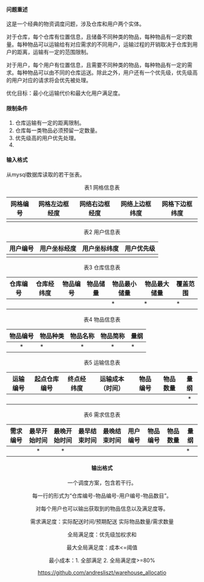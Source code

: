 #### 问题重述

这是一个经典的物资调度问题，涉及仓库和用户两个实体。

对于仓库，每个仓库有位置信息，且储备不同种类的物品，每种物品有一定的数量。每种物品可以运输给有对应需求的不同用户，运输过程的开销取决于仓库到用户的距离，运输有一定的范围限制。

对于用户，每个用户有位置信息，且需要不同种类的物品，每种物品有一定的需求。每种物品可以由不同的仓库运送。除此之外，用户还有一个优先级，优先级高的用户对应的请求将会优先被处理。

优化目标：最小化运输代价和最大化用户满足度。

#### 限制条件

1. 仓库运输有一定的距离限制。
2. 仓库每一类物品必须预留一定数量。
3. 优先级高的用户优先处理。
4. 

#### 输入格式

从mysql数据库读取的若干张表。

<center>表1 网格信息表

| 网格编号 | 网格左边框经度 | 网络右边框经度 | 网络上边框纬度 | 网格下边框纬度 |
|:----:|:-------:|:-------:|:-------:|:-------:|
|      |         |         |         |         |

<center>表2 用户信息表

| 用户编号 | 用户坐标经度 | 用户坐标纬度 | 用户优先级 |
|:----:|:------:|:------:|:-----:|
|      |        |        |       |

<center>表3 仓库信息表

| 仓库编号 | 仓库经纬度 | 物品编号 | 物品储量 | 物品最小储量 | 物品最大储量 | 覆盖范围 |
|:----:| ----- |:----:|:----:| ------ | ------ | ---- |
|      |       |      |      | *      | *      | *    |

<center>表4 物品信息表

| 物品编号 | 物品种类 | 物品名称 | 物品简称 | 量纲  |
|:----:| ---- |:----:|:----:| --- |
| *    | *    | *    | *    | *   |

<center>表5 运输信息表

| 运输编号 | 起点仓库编号 | 终点经纬度 | 运输成本（时间） | 物品编号 | 物品数量 | 量纲  |
|:----:| ------ | ----- |:--------:| ---- | ---- |:---:|
|      |        |       |          |      |      | *   |

<center>表6 需求信息表

| 需求编号 | 最早开始时间 | 最晚开始时间 | 最早结束时间 | 最晚结束时间 | 用户编号 | 物品编号 | 物品数量 | 量纲  |
|:----:|:------:|:------:|:------:|:------:|:----:|:----:|:----:| --- |
|      | *      | *      |        |        |      |      |      | *   |

#### 输出格式

一个调度方案，包含若干行。

每一行的形式为“仓库编号-物品编号-用户编号-物品数目”。

对每个用户也可以输出获取到的物品信息以及满足度等。

需求满足度：实际配送时间/预期配送  实际物品数量/需求数量 

全局满足度：优先级加权求和

最大全局满足度：成本<=阈值

最小成本：1. 全部满足 2. 全局满足度>=80%

https://github.com/andresliszt/warehouse_allocatio
